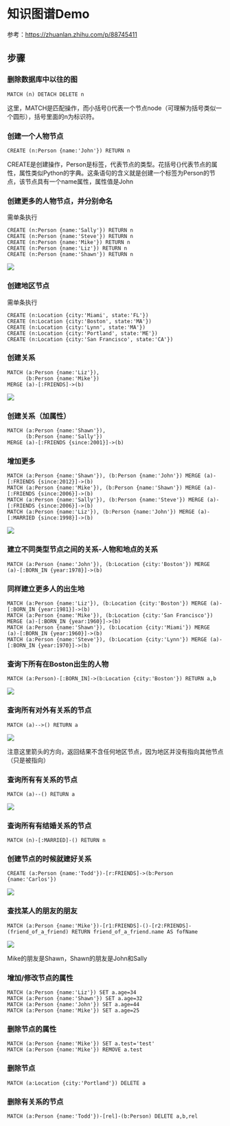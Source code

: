 # 知识图谱Demo

参考：https://zhuanlan.zhihu.com/p/88745411

## 步骤

### 删除数据库中以往的图

	MATCH (n) DETACH DELETE n

这里，MATCH是匹配操作，而小括号()代表一个节点node（可理解为括号类似一个圆形），括号里面的n为标识符。

### 创建一个人物节点

	CREATE (n:Person {name:'John'}) RETURN n

CREATE是创建操作，Person是标签，代表节点的类型。花括号{}代表节点的属性，属性类似Python的字典。这条语句的含义就是创建一个标签为Person的节点，该节点具有一个name属性，属性值是John


### 创建更多的人物节点，并分别命名

需单条执行

	CREATE (n:Person {name:'Sally'}) RETURN n
	CREATE (n:Person {name:'Steve'}) RETURN n
	CREATE (n:Person {name:'Mike'}) RETURN n
	CREATE (n:Person {name:'Liz'}) RETURN n
	CREATE (n:Person {name:'Shawn'}) RETURN n

![](1.jpg)

### 创建地区节点

需单条执行

	CREATE (n:Location {city:'Miami', state:'FL'}) 
	CREATE (n:Location {city:'Boston', state:'MA'})
	CREATE (n:Location {city:'Lynn', state:'MA'}) 
	CREATE (n:Location {city:'Portland', state:'ME'}) 
	CREATE (n:Location {city:'San Francisco', state:'CA'}) 

### 创建关系

	MATCH (a:Person {name:'Liz'}), 
	      (b:Person {name:'Mike'}) 
	MERGE (a)-[:FRIENDS]->(b)

![](2.png)


### 创建关系（加属性）

	MATCH (a:Person {name:'Shawn'}), 
	      (b:Person {name:'Sally'}) 
	MERGE (a)-[:FRIENDS {since:2001}]->(b)


### 增加更多

	MATCH (a:Person {name:'Shawn'}), (b:Person {name:'John'}) MERGE (a)-[:FRIENDS {since:2012}]->(b)
	MATCH (a:Person {name:'Mike'}), (b:Person {name:'Shawn'}) MERGE (a)-[:FRIENDS {since:2006}]->(b)
	MATCH (a:Person {name:'Sally'}), (b:Person {name:'Steve'}) MERGE (a)-[:FRIENDS {since:2006}]->(b)
	MATCH (a:Person {name:'Liz'}), (b:Person {name:'John'}) MERGE (a)-[:MARRIED {since:1998}]->(b)


![](3.png)


### 建立不同类型节点之间的关系-人物和地点的关系

	MATCH (a:Person {name:'John'}), (b:Location {city:'Boston'}) MERGE (a)-[:BORN_IN {year:1978}]->(b)

### 同样建立更多人的出生地

	MATCH (a:Person {name:'Liz'}), (b:Location {city:'Boston'}) MERGE (a)-[:BORN_IN {year:1981}]->(b)
	MATCH (a:Person {name:'Mike'}), (b:Location {city:'San Francisco'}) MERGE (a)-[:BORN_IN {year:1960}]->(b)
	MATCH (a:Person {name:'Shawn'}), (b:Location {city:'Miami'}) MERGE (a)-[:BORN_IN {year:1960}]->(b)
	MATCH (a:Person {name:'Steve'}), (b:Location {city:'Lynn'}) MERGE (a)-[:BORN_IN {year:1970}]->(b)


### 查询下所有在Boston出生的人物

	MATCH (a:Person)-[:BORN_IN]->(b:Location {city:'Boston'}) RETURN a,b

![](4.png)


### 查询所有对外有关系的节点

	MATCH (a)-->() RETURN a

![](5.png)

注意这里箭头的方向，返回结果不含任何地区节点，因为地区并没有指向其他节点（只是被指向）

### 查询所有有关系的节点

	MATCH (a)--() RETURN a

![](6.png)


### 查询所有有结婚关系的节点

	MATCH (n)-[:MARRIED]-() RETURN n


### 创建节点的时候就建好关系

	CREATE (a:Person {name:'Todd'})-[r:FRIENDS]->(b:Person {name:'Carlos'})

![](7.png)

### 查找某人的朋友的朋友

	MATCH (a:Person {name:'Mike'})-[r1:FRIENDS]-()-[r2:FRIENDS]-(friend_of_a_friend) RETURN friend_of_a_friend.name AS fofName


![](8.png)

Mike的朋友是Shawn，Shawn的朋友是John和Sally

### 增加/修改节点的属性

	MATCH (a:Person {name:'Liz'}) SET a.age=34
	MATCH (a:Person {name:'Shawn'}) SET a.age=32
	MATCH (a:Person {name:'John'}) SET a.age=44
	MATCH (a:Person {name:'Mike'}) SET a.age=25


### 删除节点的属性

	MATCH (a:Person {name:'Mike'}) SET a.test='test'
	MATCH (a:Person {name:'Mike'}) REMOVE a.test


### 删除节点

	MATCH (a:Location {city:'Portland'}) DELETE a


### 删除有关系的节点

	MATCH (a:Person {name:'Todd'})-[rel]-(b:Person) DELETE a,b,rel